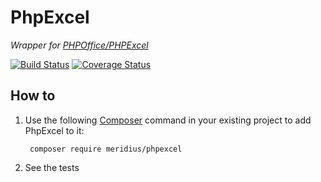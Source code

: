 # PhpExcel
*Wrapper for [PHPOffice/PHPExcel](https://github.com/PHPOffice/PHPExcel)*

[![Build Status](https://travis-ci.org/meridius/phpexcel.svg?branch=master)](https://travis-ci.org/meridius/phpexcel)
[![Coverage Status](https://coveralls.io/repos/github/meridius/phpexcel/badge.svg?branch=master)](https://coveralls.io/github/meridius/phpexcel?branch=master)

## How to

1. Use the following [Composer](https://packagist.org/) command in your existing project to add PhpExcel to it:

        composer require meridius/phpexcel

2. See the tests
